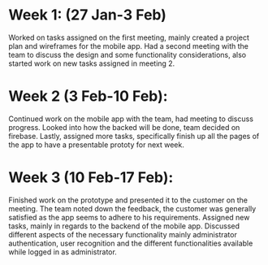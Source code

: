 # Week 1: (27 Jan-3 Feb)
Worked on tasks assigned on the first meeting, mainly created a project plan and wireframes for the mobile app. Had a second meeting with the team to discuss the design and some functionality considerations, also started work on new tasks assigned in meeting 2.

# Week 2 (3 Feb-10 Feb):
Continued work on the mobile app with the team, had meeting to discuss progress. Looked into how the backed will be done, team decided on firebase. Lastly, assigned more tasks, specifically finish up all the pages of the app to have a presentable prototy for next week.

# Week 3 (10 Feb-17 Feb):
Finished work on the prototype and presented it to the customer on the meeting. The team noted down the feedback, the customer was generally satisfied as the app seems to adhere to his requirements. Assigned new tasks, mainly in regards to the backend of the mobile app. Discussed different aspects of the necessary functionality mainly administrator authentication, user recognition and the different functionalities available while logged in as administrator.
